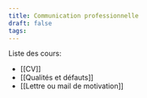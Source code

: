 ```yaml
---
title: Communication professionnelle
draft: false
tags:
---
```

Liste des cours:
- [[CV]]
- [[Qualités et défauts]]
- [[Lettre ou mail de motivation]]